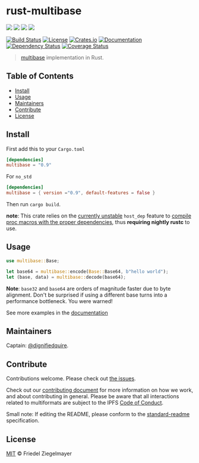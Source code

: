 # rust-multibase

[![](https://img.shields.io/badge/made%20by-Protocol%20Labs-blue.svg?style=flat-square)](http://ipn.io)
[![](https://img.shields.io/badge/project-multiformats-blue.svg?style=flat-square)](https://github.com/multiformats/multiformats)
[![](https://img.shields.io/badge/freenode-%23ipfs-blue.svg?style=flat-square)](https://webchat.freenode.net/?channels=%23ipfs)
[![](https://img.shields.io/badge/readme%20style-standard-brightgreen.svg?style=flat-square)](https://github.com/RichardLitt/standard-readme)

[![Build Status](https://github.com/multiformats/rust-multibase/workflows/build/badge.svg)](https://github.com/multiformats/rust-multibase/actions)
[![License](https://img.shields.io/crates/l/multibase?style=flat-square)](LICENSE)
[![Crates.io](https://img.shields.io/crates/v/multibase?style=flat-square)](https://crates.io/crates/multibase)
[![Documentation](https://docs.rs/multibase/badge.svg?style=flat-square)](https://docs.rs/multibase)
[![Dependency Status](https://deps.rs/repo/github/multiformats/rust-multibase/status.svg)](https://deps.rs/repo/github/multiformats/rust-multibase)
[![Coverage Status]( https://img.shields.io/codecov/c/github/multiformats/rust-multibase?style=flat-square)](https://codecov.io/gh/multiformats/rust-multibase)

> [multibase](https://github.com/multiformats/multibase) implementation in Rust.

## Table of Contents

- [Install](#install)
- [Usage](#usage)
- [Maintainers](#maintainers)
- [Contribute](#contribute)
- [License](#license)

## Install

First add this to your `Cargo.toml`

```toml
[dependencies]
multibase = "0.9"
```

For `no_std`
```toml
[dependencies]
multibase = { version ="0.9", default-features = false }
```

Then run `cargo build`.

**note**: This crate relies on the [currently unstable](https://github.com/rust-lang/cargo/issues/7915) `host_dep` feature to [compile proc macros with the proper dependencies](https://docs.rs/data-encoding-macro/0.1.10/data_encoding_macro/), thus **requiring nightly rustc** to use.

## Usage

```rust
use multibase::Base;

let base64 = multibase::encode(Base::Base64, b"hello world");
let (base, data) = multibase::decode(base64);
```

**Note**: `base32` and `base64` are orders of magnitude faster due to byte alignment. Don't
be surprised if using a different base turns into a performance bottleneck. You
were warned!

See more examples in the [documentation](https://docs.rs/multibase)

## Maintainers

Captain: [@dignifiedquire](https://github.com/dignifiedquire).

## Contribute

Contributions welcome. Please check out [the issues](https://github.com/multiformats/rust-multibase/issues).

Check out our [contributing document](https://github.com/multiformats/multiformats/blob/master/contributing.md) for more information on how we work, and about contributing in general. Please be aware that all interactions related to multiformats are subject to the IPFS [Code of Conduct](https://github.com/ipfs/community/blob/master/code-of-conduct.md).

Small note: If editing the README, please conform to the [standard-readme](https://github.com/RichardLitt/standard-readme) specification.


## License

[MIT](LICENSE) © Friedel Ziegelmayer
